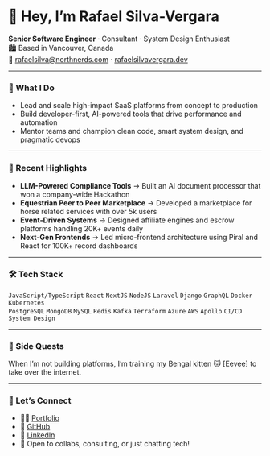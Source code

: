 # 👋 Hey, I’m Rafael Silva-Vergara

**Senior Software Engineer** · Consultant · System Design Enthusiast  
🏙️ Based in Vancouver, Canada  
📨 rafaelsilva@northnerds.com · [rafaelsilvavergara.dev](https://rafaelsilvavergara.dev)

---

### 🚀 What I Do
- Lead and scale high-impact SaaS platforms from concept to production  
- Build developer-first, AI-powered tools that drive performance and automation  
- Mentor teams and champion clean code, smart system design, and pragmatic devops

---

### 🧠 Recent Highlights
- **LLM-Powered Compliance Tools** → Built an AI document processor that won a company-wide Hackathon  
- **Equestrian Peer to Peer Marketplace** → Developed a marketplace for horse related services with over 5k users   
- **Event-Driven Systems** → Designed affiliate engines and escrow platforms handling 20K+ events daily  
- **Next-Gen Frontends** → Led micro-frontend architecture using Piral and React for 100K+ record dashboards

---

### 🛠️ Tech Stack
`JavaScript/TypeScript` `React` `NextJS` `NodeJS` `Laravel` `Django` `GraphQL` `Docker` `Kubernetes`  
`PostgreSQL` `MongoDB` `MySQL` `Redis` `Kafka` `Terraform` `Azure` `AWS` `Apollo` `CI/CD` `System Design`

---

### 🐾 Side Quests
When I’m not building platforms, I’m training my Bengal kitten 🐱 [Eevee] to take over the internet.

---

### 📌 Let’s Connect
- 🧑‍💻 [Portfolio](https://rafaelsilvavergara.dev)  
- 🐙 [GitHub](https://github.com/RSilvaVNorthNerds)  
- 🧾 [LinkedIn](https://linkedin.com/in/rafael-silva-vergara)  
- 💬 Open to collabs, consulting, or just chatting tech!
